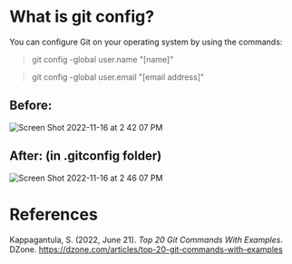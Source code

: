 # What is git config?

You can configure Git on your operating system by using the commands: 
> git config -global user.name "[name]" 

> git config -global user.email "[email address]" 

## Before: 
![Screen Shot 2022-11-16 at 2 42 07 PM](https://user-images.githubusercontent.com/109105989/202278434-e30153c3-97d1-4c99-888f-1fdc1c145a6c.png)

## After: (in .gitconfig folder) 
![Screen Shot 2022-11-16 at 2 46 07 PM](https://user-images.githubusercontent.com/109105989/202279203-21ce58e0-af88-4fe9-9b37-173b6bc9dbb7.png)




# References 
Kappagantula, S. (2022, June 21). *Top 20 Git Commands With Examples*. DZone. <https://dzone.com/articles/top-20-git-commands-with-examples>
